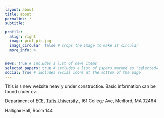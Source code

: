 ```yaml
---
layout: about
title: about
permalink: /
subtitle: 

profile:
  align: right
  image: prof_pic.jpg
  image_circular: false # crops the image to make it circular
  more_info: >
    

news: true # includes a list of news items
selected_papers: true # includes a list of papers marked as "selected={true}"
social: true # includes social icons at the bottom of the page
---
```


This is a new website heavily under construction. Basic information can be found under cv. 

Department of ECE, <a href='https://engineering.tufts.edu/ece/'> Tufts University </a>, 161 College Ave, Medford, MA 02464

Halligan Hall, Room 144 
